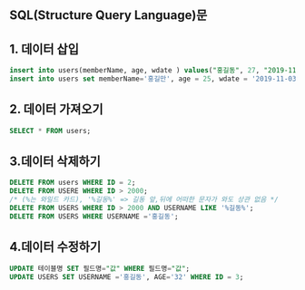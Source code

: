 ## SQL(Structure Query Language)문
## 1. 데이터 삽입
~~~sql
insert into users(memberName, age, wdate ) values("홍길동", 27, "2019-11-03 10:20:25" );
insert into users set memberName='홍길만', age = 25, wdate = '2019-11-03 10:12:25';
~~~

## 2. 데이터 가져오기
~~~sql
SELECT * FROM users;
~~~

## 3.데이터 삭제하기
~~~sql
DELETE FROM users WHERE ID = 2;
DELETE FROM USERE WHERE ID > 2000;
/* (%는 와일드 카드), '%길동%' => 길동 앞,뒤에 어떠한 문자가 와도 상관 없음 */
DELETE FROM USERS WHERE ID > 2000 AND USERNAME LIKE '%길동%';
DELETE FROM USERS WHERE USERNAME ='홍길동';
~~~

## 4.데이터 수정하기
~~~sql
UPDATE 테이블명 SET 필드명="값" WHERE 필드명="값";
UPDATE USERS SET USERNAME ='홍길동', AGE='32' WHERE ID = 3;
~~~

